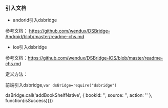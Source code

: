 ### 引入文档

- andorid引入dsbridge

参考文档： https://github.com/wendux/DSBridge-Android/blob/master/readme-chs.md

- ios引入dsbridge

参考文档：https://github.com/wendux/DSBridge-IOS/blob/master/readme-chs.md


定义方法：

前端引入dsbridge,`var dsBridge=require("dsbridge")`

dsBridge.call('addBookShelfNative', {
  bookId: '',
  source: '',
  action: ''
}, function(isSuccess){})




